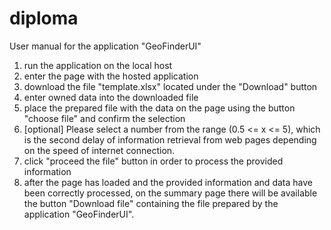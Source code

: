 # diploma
User manual for the application "GeoFinderUI"

1. run the application on the local host
2. enter the page with the hosted application
3. download the file "template.xlsx" located under the "Download" button
4. enter owned data into the downloaded file
5. place the prepared file with the data on the page using the button "choose file" and confirm the selection
6. [optional] Please select a number from the range (0.5 <= x <= 5), which is the second delay of information retrieval from web pages depending on the speed of internet connection.
7. click "proceed the file" button in order to process the provided information
8. after the page has loaded and the provided information and data have been correctly processed, on the summary page there will be available the button "Download file" containing the file prepared by the application "GeoFinderUI".

